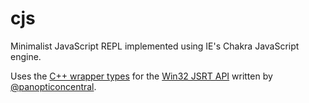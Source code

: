 # cjs

Minimalist JavaScript REPL implemented using IE's Chakra JavaScript engine.

Uses the [C++ wrapper types](https://github.com/panopticoncentral/jsrt-wrappers)
for the [Win32 JSRT API](https://msdn.microsoft.com/en-us/library/dn249673(v=vs.94).aspx)
written by [@panopticoncentral](https://github.com/panopticoncentral).